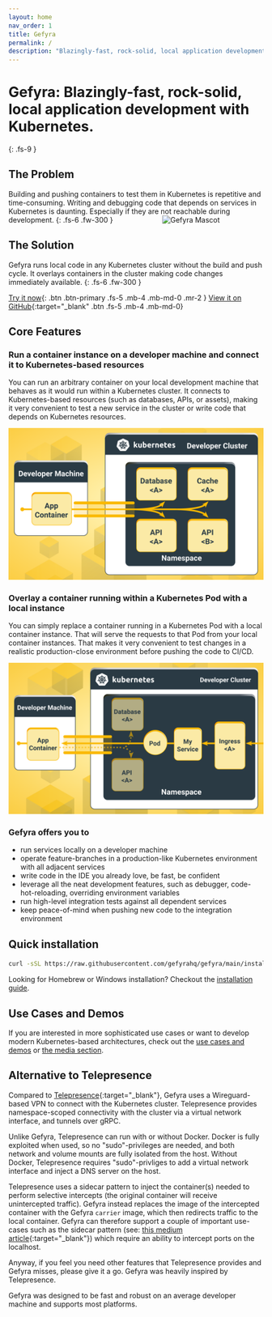 ```yaml
---
layout: home
nav_order: 1
title: Gefyra
permalink: /
description: "Blazingly-fast, rock-solid, local application development with Kubernetes."
---
```


# Gefyra: Blazingly-fast, rock-solid, local application development with Kubernetes.
{: .fs-9 }

## The Problem
Building and pushing containers to test them in Kubernetes is repetitive and time-consuming. Writing and debugging code that depends on services in Kubernetes is daunting. Especially if they are not reachable during development.
{: .fs-6 .fw-300 }
<img src="assets/images/main.png" alt="Gefyra Mascot" width="200" style="float:right; margin-left: 15px;"/>
## The Solution
Gefyra runs local code in any Kubernetes cluster without the build and push cycle. It overlays containers in the cluster making code changes immediately available.
{: .fs-6 .fw-300 }

[Try it now](/getting-started/){: .btn .btn-primary .fs-5 .mb-4 .mb-md-0 .mr-2 } [View it on GitHub](https://github.com/gefyrahq/gefyra){:target="_blank" .btn .fs-5 .mb-4 .mb-md-0}

## Core Features
### Run a container instance on a developer machine and connect it to Kubernetes-based resources
You can run an arbitrary container on your local development machine that behaves as it would run within a Kubernetes cluster. It connects to Kubernetes-based resources (such as databases, APIs, or assets), making it very
convenient to test a new service in the cluster or write code that depends on Kubernetes resources.

<div align="center">
 <img src="assets/images/gefyra_run_action.svg" alt="Gefyra run action"/>
</div>

### Overlay a container running within a Kubernetes Pod with a local instance 
You can simply replace a container running in a Kubernetes Pod with a local container instance. That will 
serve the requests to that Pod from your local container instances. That makes it very convenient to test changes in a realistic production-close
environment before pushing the code to CI/CD.

<div align="center">
 <img src="assets/images/gefyra_bridge_action.svg" alt="Gefyra bridge action"/>
</div>

### Gefyra offers you to
- run services locally on a developer machine
- operate feature-branches in a production-like Kubernetes environment with all adjacent services
- write code in the IDE you already love, be fast, be confident
- leverage all the neat development features, such as debugger, code-hot-reloading, overriding environment variables
- run high-level integration tests against all dependent services
- keep peace-of-mind when pushing new code to the integration environment 

## Quick installation

```bash
curl -sSL https://raw.githubusercontent.com/gefyrahq/gefyra/main/install.sh | sh -
```

Looking for Homebrew or Windows installation? Checkout the [installation guide](/installation).

## Use Cases and Demos
If you are interested in more sophisticated use cases or want to develop modern Kubernetes-based architectures, 
check out the [use cases and demos](/usecases/) or [the media section](/media/). 

## Alternative to Telepresence
Compared to [Telepresence](https://www.getambassador.io/docs/telepresence/latest/reference/architecture){:target="_blank"}, Gefyra uses a Wireguard-based
VPN to connect with the Kubernetes cluster. Telepresence provides namespace-scoped connectivity with the cluster via a virtual network interface, and tunnels over gRPC.

Unlike Gefyra, Telepresence can run with or without Docker. Docker is fully exploited when used, so no "sudo"-privileges are needed, and both network and volume mounts are fully isolated from the host. Without Docker, Telepresence requires "sudo"-privliges to add a virtual network interface and inject a DNS server on the host. 

Telepresence uses a sidecar pattern to inject the container(s) needed to perform selective intercepts (the original container will receive unintercepted traffic). Gefyra instead replaces the image of the intercepted container with the Gefyra `carrier` image, which then redirects traffic to the local container. Gefyra can therefore support a couple of important use-cases such as the sidecar pattern (see: [this medium article](https://medium.com/bb-tutorials-and-thoughts/kubernetes-learn-sidecar-container-pattern-6d8c21f873d){:target="_blank"}) which require an ability to intercept ports on the localhost.

Anyway, if you feel you need other features that Telepresence provides and Gefyra misses, please give it a go. Gefyra was heavily 
inspired by Telepresence.

Gefyra was designed to be fast and robust on an average developer machine and supports most platforms.


